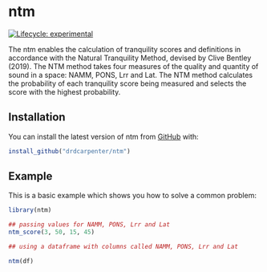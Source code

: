 
# ntm

<!-- badges: start -->
[![Lifecycle: experimental](https://img.shields.io/badge/lifecycle-experimental-orange.svg)](https://www.tidyverse.org/lifecycle/#experimental)
<!-- badges: end -->

The ntm enables the calculation of tranquility scores and definitions in accordance with the Natural Tranquility Method, devised by Clive Bentley (2019).  The NTM method takes four measures of the quality and quantity of sound in a space: NAMM, PONS, Lrr and Lat.  The NTM method calculates the probability of each tranquility score being measured and selects the score with the highest probability.

## Installation

You can install the latest version of ntm from [GitHub](https://github.com/drdcarpenter/ntm) with:

``` r
install_github("drdcarpenter/ntm")
```

## Example

This is a basic example which shows you how to solve a common problem:

``` r
library(ntm)

## passing values for NAMM, PONS, Lrr and Lat
ntm_score(3, 50, 15, 45)

## using a dataframe with columns called NAMM, PONS, Lrr and Lat

ntm(df)
```

